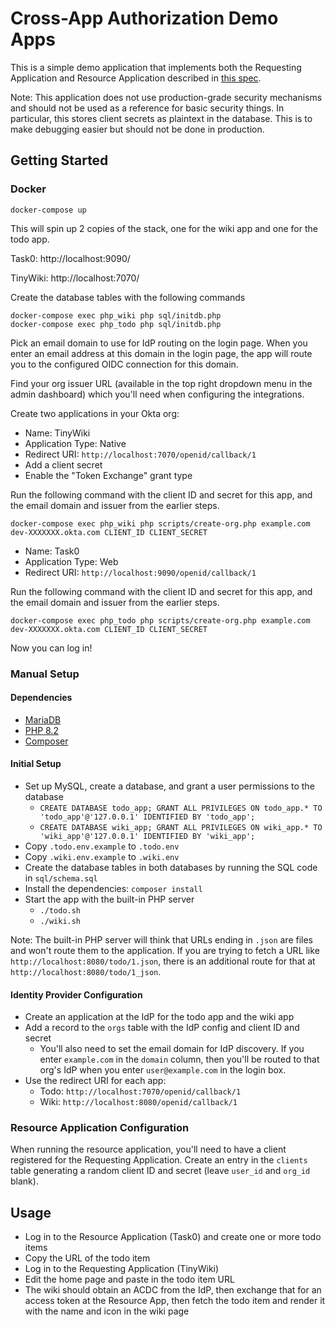 # Cross-App Authorization Demo Apps

This is a simple demo application that implements both the Requesting Application and Resource Application described in [this spec](https://github.com/oktadev/draft-enterprise-cross-app-authz).

Note: This application does not use production-grade security mechanisms and should not be used as a reference for basic security things. In particular, this stores client secrets as plaintext in the database. This is to make debugging easier but should not be done in production.


## Getting Started

### Docker

```
docker-compose up
```

This will spin up 2 copies of the stack, one for the wiki app and one for the todo app.

Task0: http://localhost:9090/

TinyWiki: http://localhost:7070/

Create the database tables with the following commands

```
docker-compose exec php_wiki php sql/initdb.php
docker-compose exec php_todo php sql/initdb.php
```

Pick an email domain to use for IdP routing on the login page. When you enter an email address at this domain in the login page, the app will route you to the configured OIDC connection for this domain.

Find your org issuer URL (available in the top right dropdown menu in the admin dashboard) which you'll need when configuring the integrations.

Create two applications in your Okta org:

* Name: TinyWiki
* Application Type: Native
* Redirect URI: `http://localhost:7070/openid/callback/1`
* Add a client secret
* Enable the "Token Exchange" grant type

Run the following command with the client ID and secret for this app, and the email domain and issuer from the earlier steps.

```
docker-compose exec php_wiki php scripts/create-org.php example.com dev-XXXXXXX.okta.com CLIENT_ID CLIENT_SECRET
```

* Name: Task0
* Application Type: Web
* Redirect URI: `http://localhost:9090/openid/callback/1`

Run the following command with the client ID and secret for this app, and the email domain and issuer from the earlier steps.

```
docker-compose exec php_todo php scripts/create-org.php example.com dev-XXXXXXX.okta.com CLIENT_ID CLIENT_SECRET
```

Now you can log in!


### Manual Setup

#### Dependencies

* [MariaDB](https://mariadb.org)
* [PHP 8.2](https://php.net/)
* [Composer](https://getcomposer.org)

#### Initial Setup

* Set up MySQL, create a database, and grant a user permissions to the database
    * `CREATE DATABASE todo_app; GRANT ALL PRIVILEGES ON todo_app.* TO 'todo_app'@'127.0.0.1' IDENTIFIED BY 'todo_app';`
    * `CREATE DATABASE wiki_app; GRANT ALL PRIVILEGES ON wiki_app.* TO 'wiki_app'@'127.0.0.1' IDENTIFIED BY 'wiki_app';`
* Copy `.todo.env.example` to `.todo.env`
* Copy `.wiki.env.example` to `.wiki.env`
* Create the database tables in both databases by running the SQL code in `sql/schema.sql`
* Install the dependencies: `composer install`
* Start the app with the built-in PHP server
    * `./todo.sh`
    * `./wiki.sh`

Note: The built-in PHP server will think that URLs ending in `.json` are files and won't route them to the application. If you are trying to fetch a URL like `http://localhost:8080/todo/1.json`, there is an additional route for that at `http://localhost:8080/todo/1_json`.

#### Identity Provider Configuration

* Create an application at the IdP for the todo app and the wiki app
* Add a record to the `orgs` table with the IdP config and client ID and secret
    * You'll also need to set the email domain for IdP discovery. If you enter `example.com` in the `domain` column, then you'll be routed to that org's IdP when you enter `user@example.com` in the login box.
* Use the redirect URI for each app:
    * Todo: `http://localhost:7070/openid/callback/1`
    * Wiki: `http://localhost:8080/openid/callback/1`

### Resource Application Configuration

When running the resource application, you'll need to have a client registered for the Requesting Application. Create an entry in the `clients` table generating a random client ID and secret (leave `user_id` and `org_id` blank).

## Usage

* Log in to the Resource Application (Task0) and create one or more todo items
* Copy the URL of the todo item
* Log in to the Requesting Application (TinyWiki)
* Edit the home page and paste in the todo item URL
* The wiki should obtain an ACDC from the IdP, then exchange that for an access token at the Resource App, then fetch the todo item and render it with the name and icon in the wiki page


